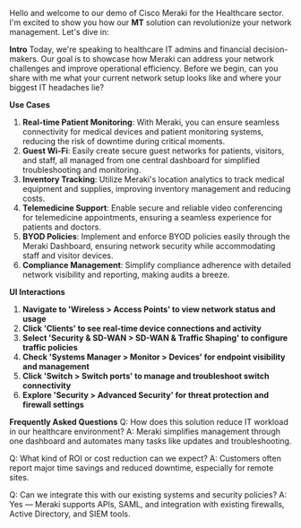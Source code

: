 Hello and welcome to our demo of Cisco Meraki for the Healthcare sector. I'm excited to show you how our **MT** solution can revolutionize your network management. Let's dive in:

**Intro**
Today, we're speaking to healthcare IT admins and financial decision-makers. Our goal is to showcase how Meraki can address your network challenges and improve operational efficiency. Before we begin, can you share with me what your current network setup looks like and where your biggest IT headaches lie?

**Use Cases**
1. **Real-time Patient Monitoring**: With Meraki, you can ensure seamless connectivity for medical devices and patient monitoring systems, reducing the risk of downtime during critical moments.
2. **Guest Wi-Fi**: Easily create secure guest networks for patients, visitors, and staff, all managed from one central dashboard for simplified troubleshooting and monitoring.
3. **Inventory Tracking**: Utilize Meraki's location analytics to track medical equipment and supplies, improving inventory management and reducing costs.
4. **Telemedicine Support**: Enable secure and reliable video conferencing for telemedicine appointments, ensuring a seamless experience for patients and doctors.
5. **BYOD Policies**: Implement and enforce BYOD policies easily through the Meraki Dashboard, ensuring network security while accommodating staff and visitor devices.
6. **Compliance Management**: Simplify compliance adherence with detailed network visibility and reporting, making audits a breeze.

**UI Interactions**
1. **Navigate to 'Wireless > Access Points' to view network status and usage**
2. **Click 'Clients' to see real-time device connections and activity**
3. **Select 'Security & SD-WAN > SD-WAN & Traffic Shaping' to configure traffic policies**
4. **Check 'Systems Manager > Monitor > Devices' for endpoint visibility and management**
5. **Click 'Switch > Switch ports' to manage and troubleshoot switch connectivity**
6. **Explore 'Security > Advanced Security' for threat protection and firewall settings**

**Frequently Asked Questions**
Q: How does this solution reduce IT workload in our healthcare environment?
A: Meraki simplifies management through one dashboard and automates many tasks like updates and troubleshooting.

Q: What kind of ROI or cost reduction can we expect?
A: Customers often report major time savings and reduced downtime, especially for remote sites.

Q: Can we integrate this with our existing systems and security policies?
A: Yes — Meraki supports APIs, SAML, and integration with existing firewalls, Active Directory, and SIEM tools.